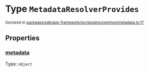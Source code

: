 # Type `MetadataResolverProvides`
<sub>Declared in [packages/sdk/app-framework/src/plugins/common/metadata.ts:17](https://github.com/dxos/dxos/blob/ce1e5d079/packages/sdk/app-framework/src/plugins/common/metadata.ts#L17)</sub>




## Properties
### [metadata](https://github.com/dxos/dxos/blob/ce1e5d079/packages/sdk/app-framework/src/plugins/common/metadata.ts#L18)
Type: <code>object</code>






